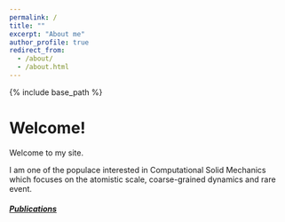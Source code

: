 ```yaml
---
permalink: /
title: ""
excerpt: "About me"
author_profile: true
redirect_from: 
  - /about/
  - /about.html
---
```


{% include base_path %}


# Welcome!

<!-- I am Cao Thang Nguyen, a PhD candidate in Computational Mechanics at Ulsan National Institute of Science & Technology (UNIST). -->
Welcome to my site.

I am one of the populace interested in Computational Solid Mechanics which focuses on the atomistic scale, coarse-grained dynamics and rare event.



<!-- I am a PhD student in Computer Vision and Machine Learning in the [IMAGINE team](http://imagine.enpc.fr/) of [Ecole des Ponts Paristech](http://www.enpc.fr/) in Paris. I am working on 3D Scene Understanding from images under the supervision of [Prof. Vincent Lepetit](http://imagine.enpc.fr/~lepetitv/), with a current focus on Monocular 3D Geometry Estimation, which aims to predict a geometric representation of a 3D scene given a single image. 

I received a MRes degree in [Mathematics, Vision, and Learning (MVA)](http://math.ens-paris-saclay.fr/version-francaise/formations/master-mva/) from [ENS Paris-Saclay](http://ens-paris-saclay.fr/). Before that, I obtained joint MS degrees from [Imperial College London](https://www.imperial.ac.uk/) and [Institut d'Optique Graduate School Paristech](https://www.institutoptique.fr/) in Optics, Physics and Signal Processing. 

*I am organizing weekly seminars on Wednesdays, please reach out to me at michael.ramamonjisoa[at]enpc[dot]fr if you wish to present your work to Imagine's students, and permanent researchers.* -->


<!-- # News
- 01/2022: Something ... -->




##### [Publications](https://thangckt.github.io/cv/publications)
